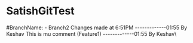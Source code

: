 # SatishGitTest
#BranchName: - Branch2
Changes made at 6:51PM
-------------01:55 By Keshav
This is mu comment (Feature1)
-------------01:55 By Keshav\
